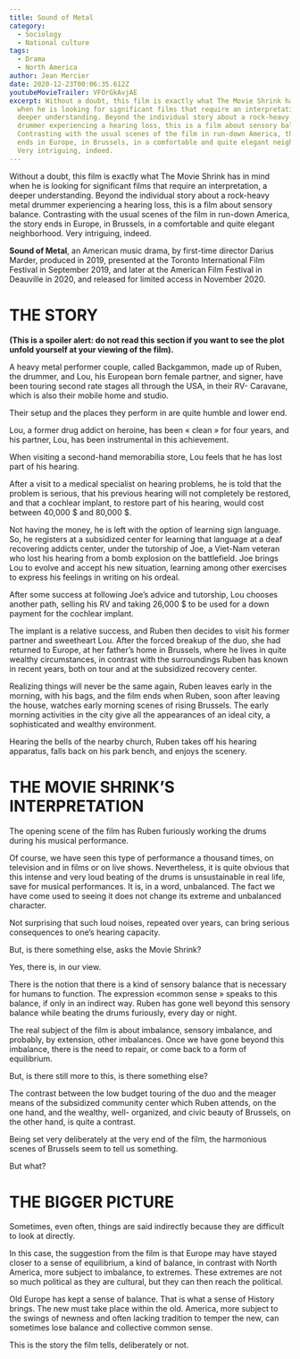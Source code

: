 ```yaml
---
title: Sound of Metal
category:
  - Sociology
  - National culture
tags:
  - Drama
  - North America
author: Jean Mercier
date: 2020-12-23T00:06:35.612Z
youtubeMovieTrailer: VFOrGkAvjAE
excerpt: Without a doubt, this film is exactly what The Movie Shrink has in mind
  when he is looking for significant films that require an interpretation, a
  deeper understanding. Beyond the individual story about a rock-heavy metal
  drummer experiencing a hearing loss, this is a film about sensory balance.
  Contrasting with the usual scenes of the film in run-down America, the story
  ends in Europe, in Brussels, in a comfortable and quite elegant neighborhood.
  Very intriguing, indeed.
---
```

Without a doubt, this film is exactly what The Movie Shrink has in mind when he is looking for significant films that require an interpretation, a deeper understanding. Beyond the individual story about a rock-heavy metal drummer experiencing a hearing loss, this is a film about sensory balance. Contrasting with the usual scenes of the film in run-down America, the story ends in Europe, in Brussels, in a comfortable and quite elegant neighborhood. Very intriguing, indeed.



**Sound of Metal**, an American music drama, by first-time director Darius Marder, produced in 2019, presented at the Toronto International Film Festival in September 2019, and later at the American Film Festival in Deauville in 2020, and released for limited access in November 2020.



# **THE STORY** 

**(This is a spoiler alert: do not read this section if you want to see the plot unfold yourself at your viewing of the film).**

A heavy metal performer couple, called Backgammon, made up of Ruben, the drummer, and Lou, his European born female partner, and signer, have been touring second rate stages all through the USA, in their RV- Caravane, which is also their mobile home and studio.

Their setup and the places they perform in are quite humble and lower end.

Lou, a former drug addict on heroine, has been « clean » for four years, and his partner, Lou, has been instrumental in this achievement.

When visiting a second-hand memorabilia store, Lou feels that he has lost part of his hearing.

After a visit to a medical specialist on hearing problems, he is told that the problem is serious, that his previous hearing will not completely be restored, and that a cochlear implant, to restore part of his hearing, would cost between 40,000 $ and 80,000 $.

Not having the money, he is left with the option of learning sign language. So, he registers at a subsidized center for learning that language at a deaf recovering addicts center, under the tutorship of Joe, a Viet-Nam veteran who lost his hearing from a bomb explosion on the battlefield. Joe brings Lou to evolve and accept his new situation, learning among other exercises to express his feelings in writing on his ordeal.

After some success at following Joe’s advice and tutorship, Lou chooses another path, selling his RV and taking 26,000 $ to be used for a down payment for the cochlear implant.

The implant is a relative success, and Ruben then decides to visit his former partner and sweetheart Lou. After the forced breakup of the duo, she had returned to Europe, at her father’s home in Brussels, where he lives in quite wealthy circumstances, in contrast with the surroundings Ruben has known in recent years, both on tour and at the subsidized recovery center.

Realizing things will never be the same again, Ruben leaves early in the morning, with his bags, and the film ends when Ruben, soon after leaving the house, watches early morning scenes of rising Brussels. The early morning activities in the city give all the appearances of an ideal city, a sophisticated and wealthy environment.

Hearing the bells of the nearby church, Ruben takes off his hearing apparatus, falls back on his park bench, and enjoys the scenery.



# **THE MOVIE SHRINK’S INTERPRETATION**

The opening scene of the film has Ruben furiously working the drums during his musical performance.

Of course, we have seen this type of performance a thousand times, on television and in films or on live shows. Nevertheless, it is quite obvious that this intense and very loud beating of the drums is unsustainable in real life, save for musical performances. It is, in a word, unbalanced. The fact we have come used to seeing it does not change its extreme and unbalanced character.

Not surprising that such loud noises, repeated over years, can bring serious consequences to one’s hearing capacity.

But, is there something else, asks the Movie Shrink?

Yes, there is, in our view.

There is the notion that there is a kind of sensory balance that is necessary for humans to function. The expression «common sense » speaks to this balance, if only in an indirect way. Ruben has gone well beyond this sensory balance while beating the drums furiously, every day or night.

The real subject of the film is about imbalance, sensory imbalance, and probably, by extension, other imbalances. Once we have gone beyond this imbalance, there is the need to repair, or come back to a form of equilibrium.

But, is there still more to this, is there something else?

The contrast between the low budget touring of the duo and the meager means of the subsidized community center which Ruben attends, on the one hand, and the wealthy, well- organized, and civic beauty of Brussels, on the other hand, is quite a contrast.

Being set very deliberately at the very end of the film, the harmonious scenes of Brussels seem to tell us something.

But what?



# **THE BIGGER PICTURE**

Sometimes, even often, things are said indirectly because they are difficult to look at directly.

In this case, the suggestion from the film is that Europe may have stayed closer to a sense of equilibrium, a kind of balance, in contrast with North America, more subject to imbalance, to extremes. These extremes are not so much political as they are cultural, but they can then reach the political.

Old Europe has kept a sense of balance. That is what a sense of History brings. The new must take place within the old. America, more subject to the swings of newness and often lacking tradition to temper the new, can sometimes lose balance and collective common sense.

This is the story the film tells, deliberately or not.
